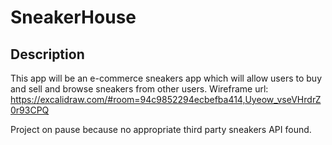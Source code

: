 # SneakerHouse

## Description
This app will be an e-commerce sneakers app which will allow users to buy and sell and browse sneakers from other users. Wireframe url: https://excalidraw.com/#room=94c9852294ecbefba414,Uyeow_vseVHrdrZ0r93CPQ

Project on pause because no appropriate third party sneakers API found. 